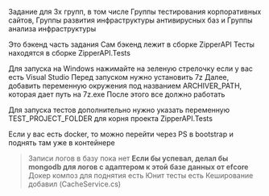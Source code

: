 Задание для 3х групп, в том числе 
Группы тестирования корпоративных сайтов,
Группы развития инфраструктуры антивирусных баз и 
Группы анализа инфраструктуры

Это бэкенд часть задания
Сам бэкенд лежит в сборке ZipperAPI
Тесты находятся в сборке ZipperAPI.Tests

Для запуска на Windows нажимайте на зеленую стрелочку если у вас есть Visual Studio
Перед запуском нужно установить 7z
Далее, добавить переменную окружения под названием ARCHIVER_PATH, которая дает путь на 7z.exe
После этого все должно работать

Для запуска тестов дополнительно нужно указать переменную
TEST_PROJECT_FOLDER для корня проекта ZipperAPI.Tests

Если у вас есть docker, то можно перейти через PS в bootstrap и поднять там 
уже в контейнере

>Записи логов в базу пока нет
**Если бы успевал, делал бы mongodb для логов
с адаптером к этой базе данных от efcore**
>Докер композ для поднятия есть
>Юнит тесты есть
>Кеширование добавил (CacheService.cs)
